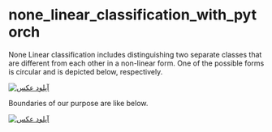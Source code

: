 # none_linear_classification_with_pytorch
None Linear classification includes distinguishing two separate classes that are different from each other in a non-linear form.
One of the possible forms is circular and is depicted below, respectively.


<a href="http://uupload.ir/view/1eib_1.jpg" target="_blank"><img src="http://uupload.ir/files/1eib_1_thumb.jpg" border="0" alt="آپلود عکس" /></a>


Boundaries of our purpose are like below.

<a href="http://uupload.ir/view/ifaj_2.jpg" target="_blank"><img src="http://uupload.ir/files/ifaj_2_thumb.jpg" border="0" alt="آپلود عکس" /></a>

